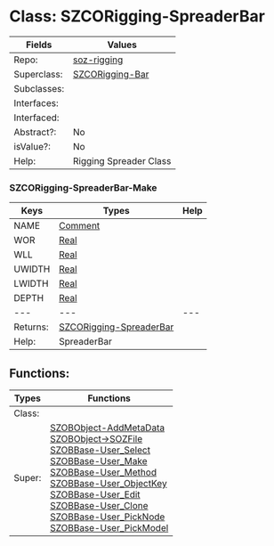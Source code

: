 
# Class:	SZCORigging-SpreaderBar

| Fields | Values |
| --------- | --------- |
| Repo: | [soz-rigging](/repos/soz-rigging.html) |
| Superclass: | [SZCORigging-Bar](SZCORigging-Bar.html) |
| Subclasses: |  |
| Interfaces: |  |
| Interfaced: |  |
| Abstract?: | No |
| isValue?: | No |
| Help: | Rigging Spreader Class |

### SZCORigging-SpreaderBar-Make

| Keys | Types | Help |
| --------- | --------- | --------- |
| NAME | [Comment](Comment.html) |  |
| WOR | [Real](Real.html) |  |
| WLL | [Real](Real.html) |  |
| UWIDTH | [Real](Real.html) |  |
| LWIDTH | [Real](Real.html) |  |
| DEPTH | [Real](Real.html) |  |
| --- | --- | --- |
| Returns: | [SZCORigging-SpreaderBar](SZCORigging-SpreaderBar.html) |
| Help: | SpreaderBar |


## Functions:

| Types | Functions |
| --------- | --------- |
| Class: |  |
| Super: | [SZOBObject-AddMetaData](SZOBObject.html) <br> [SZOBObject->SOZFile](SZOBObject.html) <br> [SZOBBase-User_Select](SZOBBase.html) <br> [SZOBBase-User_Make](SZOBBase.html) <br> [SZOBBase-User_Method](SZOBBase.html) <br> [SZOBBase-User_ObjectKey](SZOBBase.html) <br> [SZOBBase-User_Edit](SZOBBase.html) <br> [SZOBBase-User_Clone](SZOBBase.html) <br> [SZOBBase-User_PickNode](SZOBBase.html) <br> [SZOBBase-User_PickModel](SZOBBase.html) |


